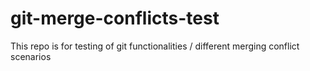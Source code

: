 # git-merge-conflicts-test
This repo is for testing of git functionalities / different merging conflict scenarios

